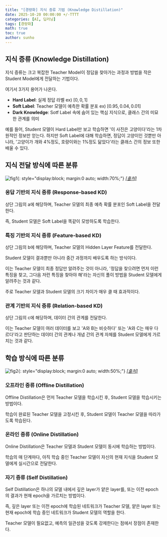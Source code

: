 ```yaml
---
title: "[경량화] 지식 증류 기법 (Knowledge Distillation)"
date: 2025-10-20 00:00:00 +/-TTTT
categories: [AI, 딥러닝]
tags: [경량화]
math: true
toc: true
author: sunho
---
```


## 지식 증류 (Knowledge Distillation)

지식 증류는 크고 복잡한 Teacher Model이 정답을 찾아가는 과정과 방법을 작은 Student Model에게 전달하는 기법이다.

여기서 3가지 용어가 나온다.

- **Hard Label**: 실제 정답 라벨 ex) $[0,0,1]$
- **Soft Label**: Teacher 모델이 예측한 확률 분포 ex) $[0.95,0.04,0.01]$
- **Dark Knowledge**: Sotf Label 속에 숨어 있는 핵심 지식으로, 클래스 간의 미묘한 관계를 의미

예를 들어, Student 모델이 Hard Label만 보고 학습하면 '이 사진은 고양이다'라는 1차원적인 정보만 얻는다. 하지만 Soft Label에 대해 학습하면, 정답이 고양이인 것뿐만 아니라, '고양이가 개와 4%정도, 호랑이와는 1%정도 닮았다'라는 클래스 간의 정보 또한 배울 수 있다.

## 지식 전달 방식에 따른 분류

![fig1](dl/lightweight/1-1.png){: style="display:block; margin:0 auto; width:70%;"}
_[[출처]](https://www.researchgate.net/figure/a-The-generic-response-based-knowledge-distillation-b-The-generic-feature-based_fig3_369207253)_

### 응답 기반의 지식 증류 (Response-based KD)

상단 그림의 a에 해당하며, Teacher 모델의 최종 예측 확률 분포인 Soft Label을 전달한다.

즉, Student 모델은 Soft Label을 똑같이 모방하도록 학습한다.

### 특징 기반의 지식 증류 (Feature-based KD)

상단 그림의 b에 해당하며, Teacher 모델의 Hidden Layer Feature를 전달한다.

Student 모델이 결과뿐만 아니라 중간 과정까지 배우도록 하는 방식이다.

이는 Teacher 모델이 최종 정답만 알려주는 것이 아니라, '정답을 찾으려면 먼저 이런 특징을 찾고, 그다음 저런 특징을 찾아야 해'라는 자신의 풀이 방법을 Student 모델에게 알려주는 것과 같다. 

주로 Teacher 모델과 Student 모델의 크기 차이가 매우 클 때 효과적이다.

### 관계 기반의 지식 증류 (Relation-based KD)

상단 그림의 c에 해당하며, 데이터 간의 관계를 전달한다.

이는 Teacher 모델이 여러 데이터를 보고 'A와 B는 비슷하다' 또는 'A와 C는 매우 다르다'라고 판단하는 데이터 간의 관계나 개념 간의 관계 자체를 Student 모델에게 가르치는 것과 같다.

## 학습 방식에 따른 분류

![fig2](dl/lightweight/1-2.png){: style="display:block; margin:0 auto; width:50%;"}
_[[출처]](https://www.britannica.com/technology/knowledge-distillation)_

### 오프라인 증류 (Offline Distillation)

Offline Distillation은 먼저 Teacher 모델을 학습시킨 후, Student 모델을 학습시키는 방법이다.

학습이 완료된 Teacher 모델을 고정시킨 후, Student 모델이 Teacher 모델을 따라가도록 학습된다.

### 온라인 증류 (Online Distillation)

Online Distillation은 Teacher 모델과 Student 모델이 동시에 학습하는 방법이다.

학습의 매 단계마다, 아직 학습 중인 Teacher 모델이 자신의 현재 지식을 Student 모델에게 실시간으로 전달한다.

### 자기 증류 (Self Distillation)

Self Distillation은 하나의 모델 내에서 깊은 layer가 얕은 layer를, 또는 이전 epoch의 결과가 현재 epoch을 가르치는 방법이다. 

즉, 깊은 layer 또는 이전 epoch에 학습된 네트워크가 Teacher 모델, 얕은 layer 또는 현재 epoch에 학습 중인 네트워크가 Student 모델의 역할을 한다.

Teacher 모델이 필요없고, 예측의 일관성을 갖도록 강제한다는 점에서 장점이 존재한다.
